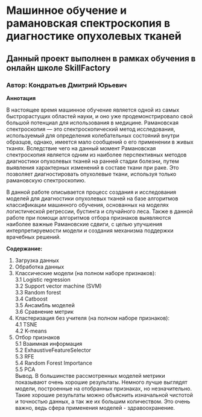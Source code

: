 # Машинное обучение и рамановская спектроскопия в диагностике опухолевых тканей

## Данный проект выполнен в рамках обучения в онлайн школе SkillFactory

### Автор: Кондратьев Дмитрий Юрьевич

**Aннотация**

В настоящее время машинное обучение является одной из самых быстрорастущих областей науки, и оно уже продемонстрировало свой большой потенциал для использования в медицине. 
Рамановская спектроскопия — это спектроскопический метод исследования, используемый для определения колебательных состояний внутри образцов, однако, имеется мало сообщений о его применении в живых тканях. Вследствие чего на данный момент Рамановская спектроскопия является одним из наиболее перспективных методов диагностики опухолевых тканей на ранней стадии болезни, путем выявления характерных изменений в составе ткани при раке. Это позволяет диагностировать опухолевые ткани, используя только рамановскую спектроскопию.

В данной работе описывается процесс создания и исследования моделей для диагностики опухолевых тканей на базе алгоритмов классификации машинного обучения, основанных на моделях логистической регрессии, бустинга и случайного леса. Также в данной работе при помощи алгоритмов отбора признаков выявляются наиболее важные Рамановские сдвиги, с целью улучшения интерпретируемости модели и создания механизма поддержки врачебных решений.

**Содержание:**

1. Загрузка данных
2. Обработка данных
3. Классические модели (на полном наборе признаков):</br>
3.1 Logistic regression</br>
3.2 Support vector machine (SVM)</br>
3.3 Random forest</br>
3.4 Catboost</br>
3.5 Ансамбль моделей</br>
3.6 Сравнение метрик</br>
4. Кластеризация без учителя (на полном наборе признаков):</br>
4.1 TSNE</br>
4.2 K-means</br>
5. Отбор признаков</br>
5.1 Взаимная информация</br>
5.2 ExhaustiveFeatureSelector</br>
5.3 RFE</br>
5.4 Random Forest Importance</br>
5.5 PCA</br>
Вывод.
В большинстве рассмотренных моделей метрики показывают очень хорошие результаты. Немного лучше выглядят модели, построенные на отобранных признаках, но незначительно. Такие хорошие результаты можно объяснить изначальной чистотой и точностью данных, а так же их большим количеством. Это очень важно, ведь сфера применения моделей - здравоохранение.

